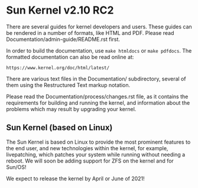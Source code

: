# Sun Kernel v2.10 RC2
There are several guides for kernel developers and users. These guides can
be rendered in a number of formats, like HTML and PDF. Please read
Documentation/admin-guide/README.rst first.

In order to build the documentation, use ``make htmldocs`` or
``make pdfdocs``.  The formatted documentation can also be read online at:

    https://www.kernel.org/doc/html/latest/

There are various text files in the Documentation/ subdirectory,
several of them using the Restructured Text markup notation.

Please read the Documentation/process/changes.rst file, as it contains the
requirements for building and running the kernel, and information about
the problems which may result by upgrading your kernel.

## Sun Kernel (based on Linux)
The Sun Kernel is based on Linux to provide the most prominent features to the end user, and new technologies within the kernel, for example, livepatching, which patches your system while running without needing a reboot.
We will soon be adding support for ZFS on the kernel and for Sun/OS!

We expect to release the kernel by April or June of 2021!
